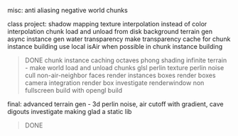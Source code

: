 misc:
anti aliasing
negative world chunks


class project:
shadow mapping
texture interpolation instead of color interpolation
chunk load and unload from disk
background terrain gen
async instance gen
water transparency
make transparency cache for chunk instance building
use local isAir when possible in chunk instance building
> DONE
chunk instance caching
octaves
phong shading
infinite terrain - make world load and unload chunks
glsl perlin texture
perlin noise
cull non-air-neighbor faces
render instances boxes
render boxes
camera integration
render box
investigate renderwindow non fullscreen
build with opengl
build


final:
advanced terrain gen - 3d perlin noise, air cutoff with gradient, cave digouts
investigate making glad a static lib
> DONE